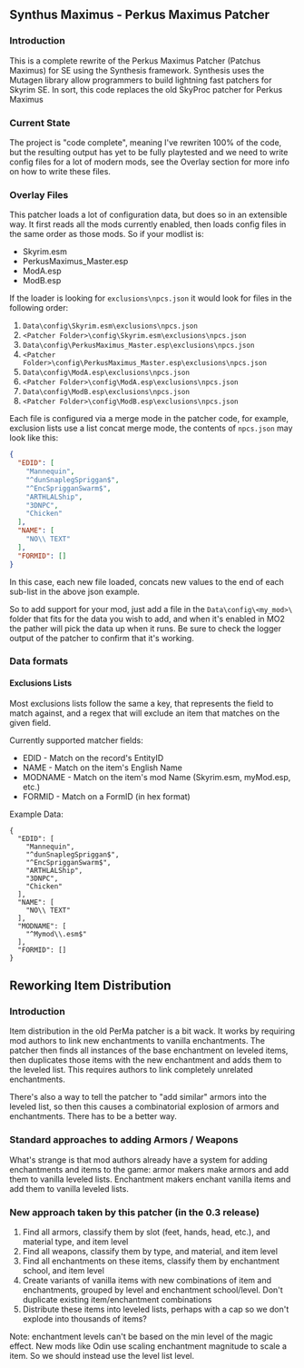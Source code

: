## Synthus Maximus - Perkus Maximus Patcher

### Introduction
This is a complete rewrite of the Perkus Maximus Patcher (Patchus Maximus) for SE using the Synthesis framework. Synthesis uses the Mutagen library 
allow programmers to build lightning fast patchers for Skyrim SE. In sort, this code replaces the old SkyProc patcher for Perkus Maximus

### Current State
The project is "code complete", meaning I've rewriten 100% of the code, but the resulting output has yet to be fully playtested and we need to write
config files for a lot of modern mods, see the Overlay section for more info on how to write these files.

### Overlay Files
This patcher loads a lot of configuration data, but does so in an extensible way. It first reads all the mods currently enabled, then loads config
files in the same order as those mods. So if your modlist is: 

* Skyrim.esm
* PerkusMaximus_Master.esp
* ModA.esp
* ModB.esp

If the loader is looking for `exclusions\npcs.json` it would look for files in the following order:

1. `Data\config\Skyrim.esm\exclusions\npcs.json`
1. `<Patcher Folder>\config\Skyrim.esm\exclusions\npcs.json`
1. `Data\config\PerkusMaximus_Master.esp\exclusions\npcs.json`
1. `<Patcher Folder>\config\PerkusMaximus_Master.esp\exclusions\npcs.json`
1. `Data\config\ModA.esp\exclusions\npcs.json`
1. `<Patcher Folder>\config\ModA.esp\exclusions\npcs.json`
1. `Data\config\ModB.esp\exclusions\npcs.json`
1. `<Patcher Folder>\config\ModB.esp\exclusions\npcs.json`

Each file is configured via a merge mode in the patcher code, for example, exclusion lists use a list concat merge mode, the contents of `npcs.json`
may look like this:

```json
{
  "EDID": [
    "Mannequin",
    "^dunSnaplegSpriggan$",
    "^EncSprigganSwarm$",
    "ARTHLALShip",
    "3DNPC",
    "Chicken"
  ],
  "NAME": [
    "NO\\ TEXT"
  ],
  "FORMID": []
}
```

In this case, each new file loaded, concats new values to the end of each sub-list in the above json example.

So to add support for your mod, just add a file in the `Data\config\<my_mod>\` folder that fits for the data you wish to add, and when it's enabled in 
MO2 the pather will pick the data up when it runs. Be sure to check the logger output of the patcher to confirm that it's working. 

### Data formats
#### Exclusions Lists 
Most exclusions lists follow the same a key, that represents the field to match against, and a regex that will exclude an item that matches on the given 
field.

Currently supported matcher fields:

* EDID - Match on the record's EntityID
* NAME - Match on the item's English Name
* MODNAME - Match on the item's mod Name (Skyrim.esm, myMod.esp, etc.)
* FORMID - Match on a FormID (in hex format)

Example Data:
```
{
  "EDID": [
    "Mannequin",
    "^dunSnaplegSpriggan$",
    "^EncSprigganSwarm$",
    "ARTHLALShip",
    "3DNPC",
    "Chicken"
  ],
  "NAME": [
    "NO\\ TEXT"
  ],
  "MODNAME": [
    "^Mymod\\.esm$"
  ],
  "FORMID": []
}
```


## Reworking Item Distribution
### Introduction
Item distribution in the old PerMa patcher is a bit wack. It works by requiring mod authors
to link new enchantments to vanilla enchantments. The patcher then finds all instances of the
base enchantment on leveled items, then duplicates those items with the new enchantment and adds
them to the leveled list. This requires authors to link completely unrelated enchantments. 

There's also a way to tell the patcher to "add similar" armors into the leveled list, so then this causes a
combinatorial explosion of armors and enchantments. There has to be a better way. 

### Standard approaches to adding Armors / Weapons
What's strange is that mod authors already have a system for adding enchantments and items to the game:
armor makers make armors and add them to vanilla leveled lists. Enchantment makers enchant vanilla items
and add them to vanilla leveled lists.

### New approach taken by this patcher (in the 0.3 release)

1. Find all armors, classify them by slot (feet, hands, head, etc.), and material type, and item level
2. Find all weapons, classify them by type, and material, and item level
3. Find all enchantments on these items, classify them by enchantment school, and item level
4. Create variants of vanilla items with new combinations of item and enchantments, grouped by level 
   and enchantment school/level. Don't duplicate existing item/enchantment combinations
5. Distribute these items into leveled lists, perhaps with a cap so we don't explode into thousands of items?   

Note: enchantment levels can't be based on the min level of the magic effect. New mods like Odin use scaling
enchantment magnitude to scale a item. So we should instead use the level list level. 